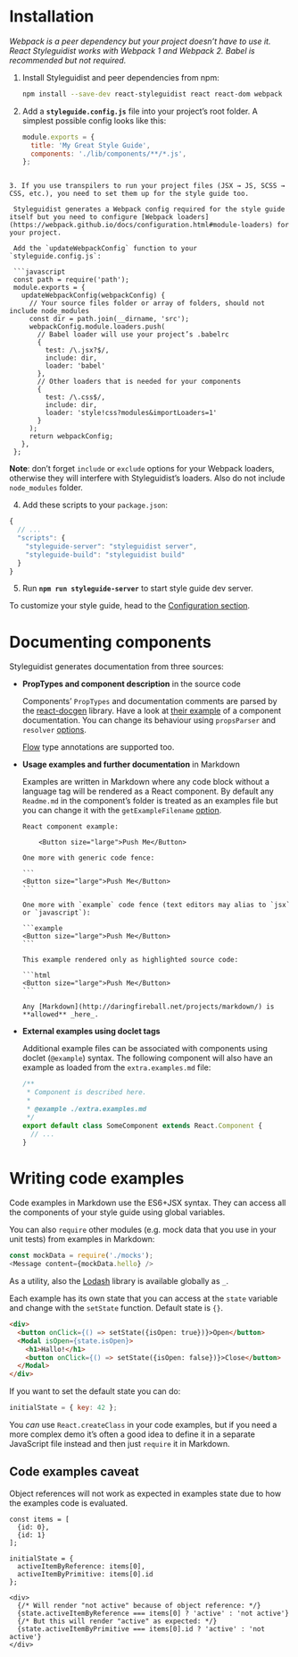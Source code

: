 # Installation

*Webpack is a peer dependency but your project doesn’t have to use it. React Styleguidist works with Webpack 1 and Webpack 2. Babel is recommended but not required.*

1. Install Styleguidist and peer dependencies from npm:

   ```bash
   npm install --save-dev react-styleguidist react react-dom webpack
   ```

2. Add a **`styleguide.config.js`** file into your project’s root folder. A simplest possible config looks like this:

   ```javascript
   module.exports = {
     title: 'My Great Style Guide',
     components: './lib/components/**/*.js',
   };
  ```

3. If you use transpilers to run your project files (JSX → JS, SCSS → CSS, etc.), you need to set them up for the style guide too.

   Styleguidist generates a Webpack config required for the style guide itself but you need to configure [Webpack loaders](https://webpack.github.io/docs/configuration.html#module-loaders) for your project.

   Add the `updateWebpackConfig` function to your `styleguide.config.js`:

   ```javascript
   const path = require('path');
   module.exports = {
     updateWebpackConfig(webpackConfig) {
       // Your source files folder or array of folders, should not include node_modules
       const dir = path.join(__dirname, 'src');
       webpackConfig.module.loaders.push(
         // Babel loader will use your project’s .babelrc
         {
           test: /\.jsx?$/,
           include: dir,
           loader: 'babel'
         },
         // Other loaders that is needed for your components
         {
           test: /\.css$/,
           include: dir,
           loader: 'style!css?modules&importLoaders=1'
         }
       );
       return webpackConfig;
     },
   };
   ```

   **Note**: don’t forget `include` or `exclude` options for your Webpack loaders, otherwise they will interfere with Styleguidist’s loaders. Also do not include `node_modules` folder.

4. Add these scripts to your `package.json`:

  ```javascript
  {
    // ...
    "scripts": {
      "styleguide-server": "styleguidist server",
      "styleguide-build": "styleguidist build"
    }
  }
  ```

5. Run **`npm run styleguide-server`** to start style guide dev server.

To customize your style guide, head to the [Configuration section](Configuration.md).


# Documenting components

Styleguidist generates documentation from three sources:

* **PropTypes and component description** in the source code

  Components’ `PropTypes` and documentation comments are parsed by the [react-docgen](https://github.com/reactjs/react-docgen) library. Have a look at [their example](https://github.com/reactjs/react-docgen#example) of a component documentation. You can change its behaviour using `propsParser` and `resolver` [options](Configuration.md).

  [Flow](https://flowtype.org/) type annotations are supported too.

* **Usage examples and further documentation** in Markdown

  Examples are written in Markdown where any code block without a language tag will be rendered as a React component. By default any `Readme.md` in the component’s folder is treated as an examples file but you can change it with the `getExampleFilename` [option](Configuration.md).

      React component example:

          <Button size="large">Push Me</Button>

      One more with generic code fence:

      ```
      <Button size="large">Push Me</Button>
      ```

      One more with `example` code fence (text editors may alias to `jsx` or `javascript`):

      ```example
      <Button size="large">Push Me</Button>
      ```

      This example rendered only as highlighted source code:

      ```html
      <Button size="large">Push Me</Button>
      ```

      Any [Markdown](http://daringfireball.net/projects/markdown/) is **allowed** _here_.

* **External examples using doclet tags**

  Additional example files can be associated with components using doclet (`@example`) syntax. The following component will also have an example as loaded from the `extra.examples.md` file:

  ```javascript
  /**
   * Component is described here.
   *
   * @example ./extra.examples.md
   */
  export default class SomeComponent extends React.Component {
    // ...
  }
  ```

# Writing code examples

Code examples in Markdown use the ES6+JSX syntax. They can access all the components of your style guide using global variables.

You can also `require` other modules (e.g. mock data that you use in your unit tests) from examples in Markdown:

```javascript
const mockData = require('./mocks');
<Message content={mockData.hello} />
```

As a utility, also the [Lodash](https://lodash.com/) library is available globally as `_`.

Each example has its own state that you can access at the `state` variable and change with the `setState` function. Default state is `{}`.

```html
<div>
  <button onClick={() => setState({isOpen: true})}>Open</button>
  <Modal isOpen={state.isOpen}>
    <h1>Hallo!</h1>
    <button onClick={() => setState({isOpen: false})}>Close</button>
  </Modal>
</div>
```

If you want to set the default state you can do:

```javascript
initialState = { key: 42 };
```

You *can* use `React.createClass` in your code examples, but if you need a more complex demo it’s often a good idea to define it in a separate JavaScript file instead and then just `require` it in Markdown.

## Code examples caveat

Object references will not work as expected in examples state due to how the examples code is evaluated.

```
const items = [
  {id: 0},
  {id: 1}
];

initialState = {
  activeItemByReference: items[0],
  activeItemByPrimitive: items[0].id
};

<div>
  {/* Will render "not active" because of object reference: */}
  {state.activeItemByReference === items[0] ? 'active' : 'not active'}
  {/* But this will render "active" as expected: */}
  {state.activeItemByPrimitive === items[0].id ? 'active' : 'not active'}
</div>
```
